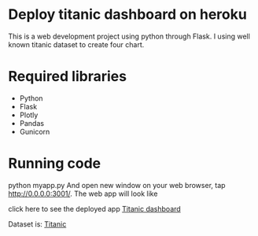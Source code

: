 # Deploy titanic dashboard on heroku
This is a web development project using python through Flask.
I using well known titanic dataset to create four chart.
# Required libraries
- Python
- Flask
- Plotly
- Pandas
- Gunicorn
# Running code
python myapp.py
And open new window on your web browser, tap http://0.0.0.0:3001/.
The web app will look like 




click here to see the deployed app <a href=https://mc-titanic-dashboard.herokuapp.com/> Titanic dashboard </a>

Dataset is: <a href="https://www.kaggle.com/c/titanic"> Titanic </a>
